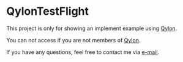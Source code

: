 # QylonTestFlight

This project is only for showing an implement example using [Qylon](https://github.com/MinuParkBasler/Qylon).

You can not access if you are not members of [Qylon](https://github.com/MinuParkBasler/Qylon).





If you have any questions, feel free to contact me via [e-mail](minu.park@baslerweb.com).
